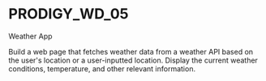 # PRODIGY_WD_05

Weather App

Build a web page that fetches weather data from a weather API based on the user's location or a user-inputted location. Display the current weather conditions, temperature, and other relevant information.




